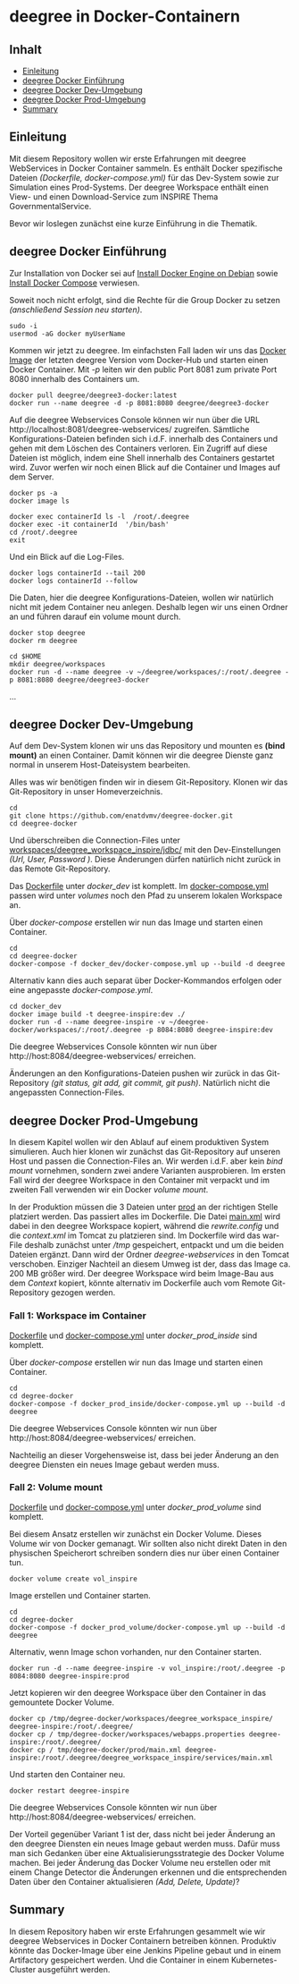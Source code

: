 #

deegree in Docker-Containern
============================

## Inhalt
* [Einleitung](#einleitung)
* [deegree Docker Einführung](#deegree-docker-einführung)
* [deegree Docker Dev-Umgebung](#deegree-docker-dev-umgebung)
* [deegree Docker Prod-Umgebung](#deegree-docker-prod-umgebung)
* [Summary](#summary)


## Einleitung
Mit diesem Repository wollen wir erste Erfahrungen mit deegree WebServices in Docker Container sammeln. Es enthält Docker spezifische Dateien *(Dockerfile, docker-compose.yml)* für das Dev-System sowie zur Simulation eines Prod-Systems. Der deegree Workspace enthält einen View- und einen Download-Service zum INSPIRE Thema GovernmentalService.

Bevor wir loslegen zunächst eine kurze Einführung in die Thematik.


## deegree Docker Einführung
Zur Installation von Docker sei auf [Install Docker Engine on Debian](https://docs.docker.com/engine/install/debian/) sowie [Install Docker Compose](https://docs.docker.com/compose/install/) verwiesen.

Soweit noch nicht erfolgt, sind die Rechte für die Group Docker zu setzen *(anschließend Session neu starten)*.
```
sudo -i
usermod -aG docker myUserName
```

Kommen wir jetzt zu deegree. Im einfachsten Fall laden wir uns das [Docker Image](https://hub.docker.com/r/deegree/deegree3-docker/) der letzten deegree Version vom Docker-Hub und starten einen Docker Container. Mit *-p* leiten wir den public Port 8081 zum private Port 8080 innerhalb des Containers um.
```
docker pull deegree/deegree3-docker:latest
docker run --name deegree -d -p 8081:8080 deegree/deegree3-docker
```
Auf die deegree Webservices Console können wir nun über die URL http://localhost:8081/deegree-webservices/ zugreifen. Sämtliche Konfigurations-Dateien befinden sich i.d.F. innerhalb des Containers und gehen mit dem Löschen des Containers verloren. Ein Zugriff auf diese Dateien ist möglich, indem eine Shell innerhalb des Containers gestartet wird. Zuvor werfen wir noch einen Blick auf die Container und Images auf dem Server.
```
docker ps -a
docker image ls

docker exec containerId ls -l  /root/.deegree
docker exec -it containerId  '/bin/bash'
cd /root/.deegree
exit
```
Und ein Blick auf die Log-Files.
```
docker logs containerId --tail 200
docker logs containerId --follow
```
Die Daten, hier die deegree Konfigurations-Dateien, wollen wir natürlich nicht mit jedem Container neu anlegen. Deshalb legen wir uns einen Ordner an und führen darauf ein volume mount durch.
```
docker stop deegree
docker rm deegree

cd $HOME
mkdir deegree/workspaces
docker run -d --name deegree -v ~/deegree/workspaces/:/root/.deegree -p 8081:8080 deegree/deegree3-docker
```
…


## deegree Docker Dev-Umgebung
Auf dem Dev-System klonen wir uns das Repository und mounten es **(bind mount)** an einen Container. Damit können wir die deegree Dienste ganz normal in unserem Host-Dateisystem bearbeiten.

Alles was wir benötigen finden wir in diesem Git-Repository. Klonen wir das Git-Repository in unser Homeverzeichnis.
```
cd
git clone https://github.com/enatdvmv/deegree-docker.git
cd deegree-docker
```
Und überschreiben die Connection-Files unter [workspaces/deegree_workspace_inspire/jdbc/](workspaces/deegree_workspace_inspire/jdbc) mit den Dev-Einstellungen *(Url, User, Password )*. Diese Änderungen dürfen natürlich nicht zurück in das Remote Git-Repository.

Das [Dockerfile](docker_dev/Dockerfile) unter *docker_dev* ist komplett. Im [docker-compose.yml](docker_dev/docker-compose.yml) passen wird unter *volumes* noch den Pfad zu unserem lokalen Workspace an.

Über *docker-compose* erstellen wir nun das Image und starten einen Container.
```
cd
cd deegree-docker
docker-compose -f docker_dev/docker-compose.yml up --build -d deegree
```
Alternativ kann dies auch separat über Docker-Kommandos erfolgen oder eine angepasste *docker-compose.yml*.
```
cd docker_dev
docker image build -t deegree-inspire:dev ./
docker run -d --name deegree-inspire -v ~/deegree-docker/workspaces/:/root/.deegree -p 8084:8080 deegree-inspire:dev
```

Die deegree Webservices Console könnten wir nun über http://host:8084/deegree-webservices/ erreichen.

Änderungen an den Konfigurations-Dateien pushen wir zurück in das Git-Repository *(git status, git add, git commit, git push)*. Natürlich nicht die angepassten Connection-Files.


## deegree Docker Prod-Umgebung
In diesem Kapitel wollen wir den Ablauf auf einem produktiven System simulieren. Auch hier klonen wir zunächst das Git-Repository auf unseren Host und passen die Connection-Files an. Wir werden i.d.F. aber kein *bind mount* vornehmen, sondern zwei andere Varianten ausprobieren. Im ersten Fall wird der deegree Workspace in den Container mit verpackt und im zweiten Fall verwenden wir ein Docker *volume mount*.

In der Produktion müssen die 3 Dateien unter [prod](prod) an der richtigen Stelle platziert werden. Das passiert alles im Dockerfile. Die Datei [main.xml](prod/main.xml) wird dabei in den deegree Workspace kopiert, während die *rewrite.config* und die *context.xml* im Tomcat zu platzieren sind. Im Dockerfile wird das war-File deshalb zunächst unter */tmp* gespeichert, entpackt und um die beiden Dateien ergänzt. Dann wird der Ordner *deegree-webservices* in den Tomcat verschoben. Einziger Nachteil an diesem Umweg ist der, dass das Image ca. 200 MB größer wird. Der deegree Workspace wird beim Image-Bau aus dem *Context* kopiert, könnte alternativ im Dockerfile auch vom Remote Git-Repository gezogen werden.

### Fall 1: Workspace im Container
[Dockerfile](docker_prod_inside/Dockerfile) und [docker-compose.yml](docker_prod_inside/docker-compose.yml) unter *docker_prod_inside* sind komplett.

Über *docker-compose* erstellen wir nun das Image und starten einen Container.
```
cd
cd degree-docker
docker-compose -f docker_prod_inside/docker-compose.yml up --build -d deegree
```

Die deegree Webservices Console könnten wir nun über http://host:8084/deegree-webservices/ erreichen.

Nachteilig an dieser Vorgehensweise ist, dass bei jeder Änderung an den deegree Diensten ein neues Image gebaut werden muss.


### Fall 2: Volume mount
[Dockerfile](docker_prod_volume/Dockerfile) und [docker-compose.yml](docker_prod_volume/docker-compose.yml) unter *docker_prod_volume* sind komplett.

Bei diesem Ansatz erstellen wir zunächst ein Docker Volume. Dieses Volume wir von Docker gemanagt. Wir sollten also nicht direkt Daten in den physischen Speicherort schreiben sondern dies nur über einen Container tun.
```
docker volume create vol_inspire
```
Image erstellen und Container starten.
```
cd
cd degree-docker
docker-compose -f docker_prod_volume/docker-compose.yml up --build -d deegree
```
Alternativ, wenn Image schon vorhanden, nur den Container starten.
```
docker run -d --name deegree-inspire -v vol_inspire:/root/.deegree -p 8084:8080 deegree-inspire:prod
```
Jetzt kopieren wir den deegree Workspace über den Container in das gemountete Docker Volume.
```
docker cp /tmp/degree-docker/workspaces/deegree_workspace_inspire/ deegree-inspire:/root/.deegree/
docker cp / tmp/degree-docker/workspaces/webapps.properties deegree-inspire:/root/.deegree/
docker cp / tmp/degree-docker/prod/main.xml deegree-inspire:/root/.deegree/deegree_workspace_inspire/services/main.xml
```
Und starten den Container neu.
```
docker restart deegree-inspire
```

Die deegree Webservices Console könnten wir nun über http://host:8084/deegree-webservices/ erreichen.

Der Vorteil gegenüber Variant 1 ist der, dass nicht bei jeder Änderung an den deegree Diensten ein neues Image gebaut werden muss. Dafür muss man sich Gedanken über eine Aktualisierungsstrategie des Docker Volume machen. Bei jeder Änderung das Docker Volume neu erstellen oder mit einem Change Detector die Änderungen erkennen und die entsprechenden Daten über den Container aktualisieren *(Add, Delete, Update)*?


## Summary
In diesem Repository haben wir erste Erfahrungen gesammelt wie wir deegree Webservices in Docker Containern betreiben können. Produktiv könnte das Docker-Image über eine Jenkins Pipeline gebaut und in einem Artifactory gespeichert werden. Und die Container in einem Kubernetes-Cluster ausgeführt werden.
